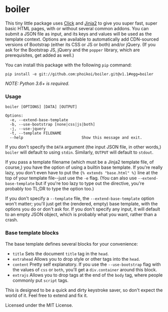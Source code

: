 # boiler

This tiny little package uses [Click](http://click.pocoo.org/) and
[Jinja2](http://jinja.pocoo.org/) to give you super fast, super basic
HTML pages, with or without several common addons. You can submit a JSON
file as input, and its keys and values will be used as the template
context.  Options are available to automatically add CDN-sourced versions
of Bootstrap (either its CSS or JS or both) and/or jQuery.  (If you ask
for the Bootstrap JS, jQuery and the `popper` library, which are
prerequisites, get added as well.)

You can install this package with the following `pip` command:

```shell
pip install -e git://github.com:phoikoi/boiler.git@v1.1#egg=boiler
```

*NOTE: Python 3.6+ is required.*

### Usage

```
boiler [OPTIONS] [DATA] [OUTPUT]

Options:
  -e, --extend-base-template
  -b, --use-bootstrap [none|css|js|both]
  -j, --use-jquery
  -t, --template FILENAME
  --help                          Show this message and exit.
```

If you don't specify the `DATA` argument (the input JSON file, in
other words,) `boiler` will default to using `stdin`. Similarly,
`OUTPUT` will default to `stdout`.

If you pass a template filename (which must be a Jinja2 template file, of
course,) you have the option of using a builtin base template. If you're
really lazy, you don't even have to put the `{% extends "base.html" %}`
line at the top of your template file--just use the `-e` flag.
(You can also use `--extend-base-template` but if you're too lazy to type
out the directive, you're probably too TL;DR to type the option too.)

If you don't specify a `--template` file, the `--extend-base-template`
option won't matter; you'll just get the (rendered, empty) base template,
with the options you do or don't ask for.  If you don't specify any input,
it will default to an empty JSON object, which is probably what you want,
rather than a crash.

### Base template blocks

The base template defines several blocks for your convenience:

* `title`
   Sets the document `title` tag in the `head`.
* `extrahead`
   Allows you to drop style or other tags into the `head`.
* `content`
   Pretty self explanatory.  If you use the `--use-bootstrap` flag with
   the values of `css` or `both`, you'll get a `div.container` around
   this block.
* `extrajs`
   Allows you to drop tags at the end of the `body` tag, where people
   commonly put `script` tags.

This is designed to be a quick and dirty keystroke saver, so don't expect
the world of it.  Feel free to extend and fix it.

Licensed under the MIT License.
